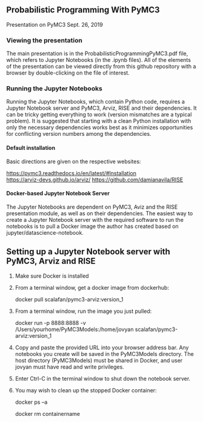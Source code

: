 ## Probabilistic Programming With PyMC3

Presentation on PyMC3 Sept. 26, 2019

### Viewing the presentation

The main presentation is in the ProbabilisticProgrammingPyMC3.pdf file, which refers to Jupyter Notebooks (in the .ipynb files). All of the elements of the presentation can be viewed directly from this github repository with a browser by double-clicking on the file of interest.

### Running the Jupyter Notebooks

Running the Jupyter Notebooks, which contain Python code, requires a Jupyter Notebook server and PyMC3, Arviz, RISE and their dependencies. It can be tricky getting everything to work (version mismatches are a typical problem). It is suggested that starting with a clean Python installation with only the necessary dependencies works best as it minimizes opportunities for conflicting version numbers among the dependencies.

#### Default installation

Basic directions are given on the respective websites:

https://pymc3.readthedocs.io/en/latest/#Installation  
https://arviz-devs.github.io/arviz/
https://github.com/damianavila/RISE

#### Docker-based Jupyter Notebook Server



The Jupyter Notebooks are dependent on PyMC3, Aviz and the RISE presentation module, as well as on their dependencies. The easiest way to create a Jupyter Notebook server with the required software to run the notebooks is to pull a Docker image the author has created based on jupyter/datascience-notebook.

## Setting up a Jupyter Notebook server with PyMC3, Arviz and RISE

1. Make sure Docker is installed
2. From a terminal window, get a docker image from dockerhub:

      docker pull scalafan/pymc3-arviz:version_1  
      
3. From a terminal window, run the image you just pulled:
 
      docker run -p 8888:8888 -v /Users/yourhome/PyMC3Models:/home/jovyan scalafan/pymc3-arviz:version_1
 
4. Copy and paste the provided URL into your browser address bar.
   Any notebooks you create will be saved in the PyMC3Models directory.
   The host directory (PyMC3Models) must be shared in Docker, and user jovyan must have read and write privileges.
5. Enter Ctrl-C in the terminal window to shut down the notebook server.
6. You may wish to clean up the stopped Docker container:
  
      docker ps –a  
      
      docker rm containername
  
